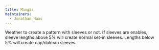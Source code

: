 ```yaml
---
title: Mangas
maintainers:
  - Jonathan Haas
---
```


Weather to create a pattern with sleeves or not. If sleeves are enables, sleeve lengths above 5% will create normal set-in sleeves. Lengths below 5% will create cap/dolman sleeves.
